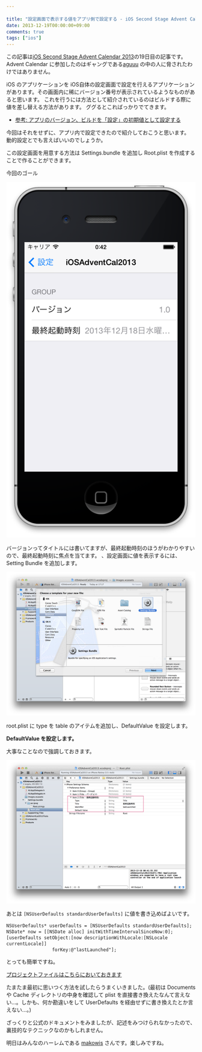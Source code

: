 ```yaml
---

title: "設定画面で表示する値をアプリ側で設定する - iOS Second Stage Advent Calendar 2013"
date: 2013-12-19T00:00:00+09:00
comments: true
tags: ["ios"]
---
```


この記事は[iOS Second Stage Advent Calendar 2013](http://qiita.com/advent-calendar/2013/ios-2)の19日目の記事です。
Advent Calendar に参加したのはギャングである[aguuu](http://qiita.com/aguuu) の中の人に脅されたわけではありません。

iOS のアプリケーションを iOS自体の設定画面で設定を行えるアプリケーション
があります。その画面内に稀にバージョン番号が表示されているようなものがあると思います。
これを行うには方法として紹介されているのはビルドする際に値を差し替える方法があります。
ググるとこればっかりでてきます。

* [参考: アプリのバージョン、ビルドを「設定」の初期値として設定する](http://d.hatena.ne.jp/MasatoKONDO/20120410/1334045339)

今回はそれをせずに、アプリ内で設定できたので紹介しておこうと思います。
動的設定とでも言えばいいのでしょうか。


この設定画面を用意する方法は Settings.bundle を追加し Root.plist を作成することで作ることができます。


今回のゴール

![](/images/ios-second-stage-advent-calendar/setting.png)

バージョンってタイトルには書いてますが、最終起動時刻のほうがわかりやすいので、最終起動時刻に焦点を当てます。
、設定画面に値を表示するには、Setting Bundle を追加します。

![](/images/ios-second-stage-advent-calendar/SettingsBundle.png)

root.plist に type を table のアイテムを追加し、DefaultValue を設定します。

**DefaultValue を設定します。**

大事なことなので強調しておきます。

![](/images/ios-second-stage-advent-calendar/root-plist.png)

あとは `[NSUserDefaults standardUserDefaults]` に値を書き込めばよいです。

```obj-c
NSUserDefaults* userDefaults = [NSUserDefaults standardUserDefaults];
NSDate* now = [[NSDate alloc] initWithTimeIntervalSinceNow:0];
[userDefaults setObject:[now descriptionWithLocale:[NSLocale currentLocale]]
                 forKey:@"lastLaunched"];
```

とっても簡単ですね。

[プロジェクトファイルはこちらにおいておきます](https://github.com/eiel/iOSAdventCal2013)

たまたま最初に思いつく方法を試したらうまくいきました。(最初は
Documents や Cache ディレクトリの中身を確認して plist を直接書き換えたなんて言えない…。しかも、何か勘違いをして UserDefaults を経由せずに書き換えたとか言えない…。)


ざっくりと公式のドキュメントをみましたが、記述をみつけられなかったので、裏技的なテクニックなのかもしれません。

明日はみんなのハーレムである [makowis](http://qiita.com/mako_wis) さんです。楽しみですね。
